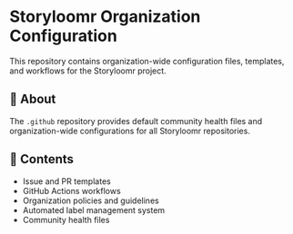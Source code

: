 # Storyloomr Organization Configuration

This repository contains organization-wide configuration files, templates, and workflows for the Storyloomr project.

## 🏢 About

The `.github` repository provides default community health files and organization-wide configurations for all Storyloomr repositories.

## 📁 Contents

- Issue and PR templates
- GitHub Actions workflows  
- Organization policies and guidelines
- Automated label management system
- Community health files
